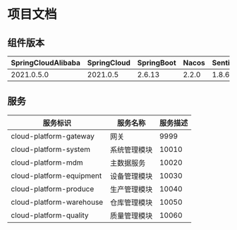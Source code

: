 # 项目文档
## 组件版本
| SpringCloudAlibaba | SpringCloud | SpringBoot | Nacos | Sentinel | RocketMQ | Seata |
|--------------------|-------------|------------|-------|----------|----------|-------|
| 2021.0.5.0         | 2021.0.5    | 2.6.13     | 2.2.0 | 1.8.6    | 4.9.4    | 1.6.1 |

## 服务
| 服务标识                     | 服务名称   | 服务描述  |
|--------------------------|--------|-------|
| cloud-platform-gateway   | 网关     | 9999  |
| cloud-platform-system    | 系统管理模块 | 10010 |
| cloud-platform-mdm       | 主数据服务  | 10020 |
| cloud-platform-equipment | 设备管理模块 | 10030 |
| cloud-platform-produce   | 生产管理模块 | 10040 |
| cloud-platform-warehouse | 仓库管理模块 | 10050 |
| cloud-platform-quality   | 质量管理模块 | 10060 |